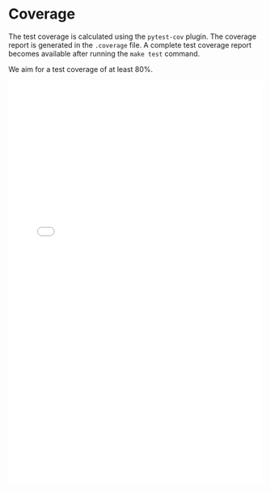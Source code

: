 # Coverage

The test coverage is calculated using the `pytest-cov` plugin. The coverage report is generated in the `.coverage` file. A complete test coverage report becomes available after running the `make test` command.

We aim for a test coverage of at least 80%.

<iframe src="../coverage/index.html" style="width: 100%; height: 800px; border: none;"></iframe>
